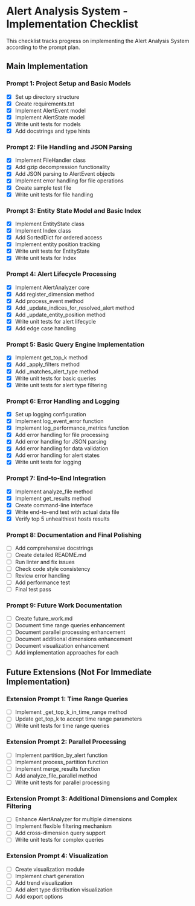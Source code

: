 # Alert Analysis System - Implementation Checklist

This checklist tracks progress on implementing the Alert Analysis System according to the prompt plan.

## Main Implementation

### Prompt 1: Project Setup and Basic Models
- [x] Set up directory structure
- [x] Create requirements.txt
- [x] Implement AlertEvent model
- [x] Implement AlertState model
- [x] Write unit tests for models
- [x] Add docstrings and type hints

### Prompt 2: File Handling and JSON Parsing
- [x] Implement FileHandler class
- [x] Add gzip decompression functionality
- [x] Add JSON parsing to AlertEvent objects
- [x] Implement error handling for file operations
- [x] Create sample test file
- [x] Write unit tests for file handling

### Prompt 3: Entity State Model and Basic Index
- [x] Implement EntityState class
- [x] Implement Index class
- [x] Add SortedDict for ordered access
- [x] Implement entity position tracking
- [x] Write unit tests for EntityState
- [x] Write unit tests for Index

### Prompt 4: Alert Lifecycle Processing
- [x] Implement AlertAnalyzer core
- [x] Add register_dimension method
- [x] Add process_event method
- [x] Add _update_indices_for_resolved_alert method
- [x] Add _update_entity_position method
- [x] Write unit tests for alert lifecycle
- [x] Add edge case handling

### Prompt 5: Basic Query Engine Implementation
- [x] Implement get_top_k method
- [x] Add _apply_filters method
- [x] Add _matches_alert_type method
- [x] Write unit tests for basic queries
- [x] Write unit tests for alert type filtering

### Prompt 6: Error Handling and Logging
- [x] Set up logging configuration
- [x] Implement log_event_error function
- [x] Implement log_performance_metrics function
- [x] Add error handling for file processing
- [x] Add error handling for JSON parsing
- [x] Add error handling for data validation
- [x] Add error handling for alert states
- [x] Write unit tests for logging

### Prompt 7: End-to-End Integration
- [x] Implement analyze_file method
- [x] Implement get_results method
- [x] Create command-line interface
- [x] Write end-to-end test with actual data file
- [x] Verify top 5 unhealthiest hosts results

### Prompt 8: Documentation and Final Polishing
- [ ] Add comprehensive docstrings
- [ ] Create detailed README.md
- [ ] Run linter and fix issues
- [ ] Check code style consistency
- [ ] Review error handling
- [ ] Add performance test
- [ ] Final test pass

### Prompt 9: Future Work Documentation
- [ ] Create future_work.md
- [ ] Document time range queries enhancement
- [ ] Document parallel processing enhancement
- [ ] Document additional dimensions enhancement
- [ ] Document visualization enhancement
- [ ] Add implementation approaches for each

## Future Extensions (Not For Immediate Implementation)

### Extension Prompt 1: Time Range Queries
- [ ] Implement _get_top_k_in_time_range method
- [ ] Update get_top_k to accept time range parameters
- [ ] Write unit tests for time range queries

### Extension Prompt 2: Parallel Processing
- [ ] Implement partition_by_alert function
- [ ] Implement process_partition function
- [ ] Implement merge_results function
- [ ] Add analyze_file_parallel method
- [ ] Write unit tests for parallel processing

### Extension Prompt 3: Additional Dimensions and Complex Filtering
- [ ] Enhance AlertAnalyzer for multiple dimensions
- [ ] Implement flexible filtering mechanism
- [ ] Add cross-dimension query support
- [ ] Write unit tests for complex queries

### Extension Prompt 4: Visualization
- [ ] Create visualization module
- [ ] Implement chart generation
- [ ] Add trend visualization
- [ ] Add alert type distribution visualization
- [ ] Add export options

